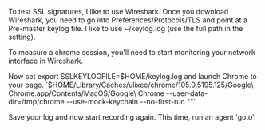 To test SSL signatures, I like to use Wireshark. Once you download Wireshark, you need to go into Preferences/Protocols/TLS and point at a Pre-master keylog file. I like to use ~/keylog.log (use the full path in the setting).

To measure a chrome session, you'll need to start monitoring your network interface in Wireshark.

Now set export SSLKEYLOGFILE=$HOME/keylog.log and launch Chrome to your page.
`$HOME/Library/Caches/ulixee/chrome/105.0.5195.125/Google\ Chrome.app/Contents/MacOS/Google\ Chrome --user-data-dir=/tmp/chrome --use-mock-keychain --no-first-run "<ENTER URL HERE>"`

Save your log and now start recording again. This time, run an agent 'goto'.
